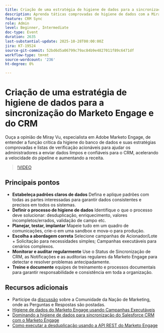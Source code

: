 ```yaml
---
title: Criação de uma estratégia de higiene de dados para a sincronização do Marketo Engage e do CRM
description: Aprenda táticas comprovadas de higiene de dados com a Miray Vu, especialista em Marketo, para garantir dados de CRM limpos, acelerar a velocidade do pipeline e impulsionar um crescimento confiável de receita.
feature: CRM Sync
role: Admin
level: Beginner, Intermediate
doc-type: Event
duration: 2635
last-substantial-update: 2025-10-28T00:00:00Z
jira: KT-19524
source-git-commit: 52bd6d5a06799c79ac84b9e4827011f89c6471df
workflow-type: tm+mt
source-wordcount: '236'
ht-degree: 0%

---
```



# Criação de uma estratégia de higiene de dados para a sincronização do Marketo Engage e do CRM

Ouça a opinião de Miray Vu, especialista em Adobe Marketo Engage, de entender a função crítica da higiene do banco de dados e suas estratégias comprovadas e listas de verificação acionáveis para ajudar os administradores a enviar dados limpos e confiáveis para o CRM, acelerando a velocidade do pipeline e aumentando a receita.

>[!VIDEO](https://video.tv.adobe.com/v/3476321/?learn=on&enablevpops)

## Principais pontos

* **Estabeleça padrões claros de dados** Defina e aplique padrões com todas as partes interessadas para garantir dados consistentes e precisos em todos os sistemas.
* **Definir o processo de higiene de dados** Identifique o que o processo deve solucionar: desduplicação, enriquecimento, valores incompletos/errados, validação de campo etc.
* **Planejar, testar, implantar** Mapeie tudo em um quadro de comunicações, crie-o em uma sandbox e mova-o para produção.
* **Escolha a abordagem correta** Selecione campanhas de Acionador/Lote + Solicitação para necessidades simples; Campanhas executáveis para cenários complexos.
* **Monitorar e auditar regularmente** Use o Status de Sincronização de CRM, as Notificações e as auditorias regulares da Marketo Engage para detectar e resolver problemas antecipadamente.
* **Treine e documente** equipes de treinamento e processos documentais para garantir responsabilidade e consistência em toda a organização.

## Recursos adicionais

* Participe da [discussão](https://nation.marketo.com/t5/product-blogs/learn-from-your-peers-webinar-building-a-data-hygiene-strategy/ba-p/358425) sobre a Comunidade da Nação de Marketing, onde as Perguntas e Respostas são postadas.
* [Higiene de dados do Marketo Engage usando Campanhas Executáveis](https://business.adobe.com/br/summit/2025/sessions/marketo-engage-data-hygiene-strategies-s212.html)
* [Dominando a higiene de dados para sincronização do Salesforce CRM com o Marketo Engage](https://experienceleague.adobe.com/pt-br/perspectives/mastering-data-hygiene-for-salesforce-crm-sync-with-marketo-engage)
* [Como executar a desduplicação usando a API REST do Marketo Engage](https://www.revenuepulse.com/blog/how-to-perform-deduplication-using-the-marketo-api/)